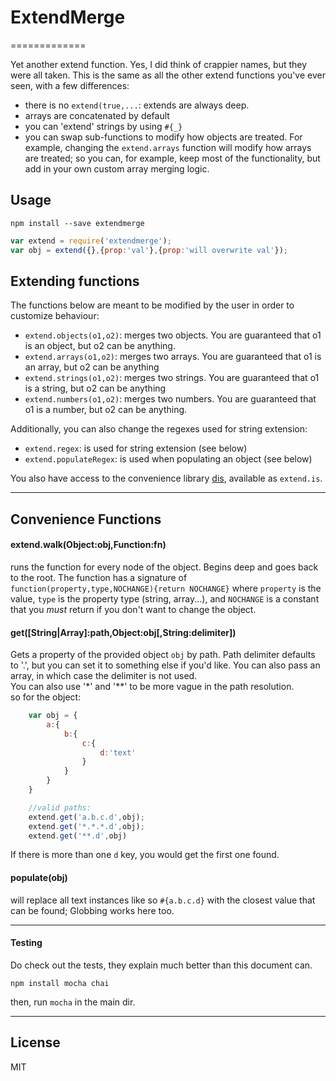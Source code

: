 # ExtendMerge
=============

Yet another extend function.
Yes, I did think of crappier names, but they were all taken.
This is the same as all the other extend functions you've ever seen, with a few differences:

- there is no `extend(true,...`: extends are always deep.
- arrays are concatenated by default
- you can 'extend' strings by using `#{_}`
- you can swap sub-functions to modify how objects are treated. For example, changing the `extend.arrays` function will modify how arrays are treated; so you can, for example, keep most of the functionality, but add in your own custom array merging logic.

## Usage

`npm install --save extendmerge`

```js
var extend = require('extendmerge');
var obj = extend({},{prop:'val'},{prop:'will overwrite val'});
```

## Extending functions
The functions below are meant to be modified by the user in order to customize behaviour:

- `extend.objects(o1,o2)`: merges two objects. You are guaranteed that o1 is an object, but o2 can be anything.
- `extend.arrays(o1,o2)`: merges two arrays. You are guaranteed that o1 is an array, but o2 can be anything
- `extend.strings(o1,o2)`: merges two strings. You are guaranteed that o1 is a string, but o2 can be anything
- `extend.numbers(o1,o2)`: merges two numbers. You are guaranteed that o1 is a number, but o2 can be anything.

Additionally, you can also change the regexes used for string extension:

- `extend.regex`: is used for string extension (see below)
- `extend.populateRegex`: is used when populating an object (see below)

You also have access to the convenience library [dis](https://github.com/yelo-npm/is), available as `extend.is`.

----

## Convenience Functions

#### extend.walk(Object:obj,Function:fn)
runs the function for every node of the object. Begins deep and goes back to the root. The function has a signature of
`function(property,type,NOCHANGE){return NOCHANGE}`
where `property` is the value, `type` is the property type (string, array...), and `NOCHANGE` is a constant that you *must* return if you don't want to change the object.

#### get([String|Array]:path,Object:obj[,String:delimiter])
Gets a property of the provided object `obj` by path. Path delimiter defaults to '.', but you can set it to something else if you'd like. You can also pass an array, in which case the delimiter is not used.  
You can also use '\*' and '\*\*' to be more vague in the path resolution.  
so for the object:
```js
    var obj = {
        a:{
            b:{
                c:{
                    d:'text'
                }
            }
        }
    }

    //valid paths:
    extend.get('a.b.c.d',obj);
    extend.get('*.*.*.d',obj);
    extend.get('**.d',obj)
```

If there is more than one `d` key, you would get the first one found.

#### populate(obj)
will replace all text instances like so `#{a.b.c.d}` with the closest value that can be found; Globbing works here too.

----

#### Testing

Do check out the tests, they explain much better than this document can.

`npm install mocha chai`  

then, run `mocha` in the main dir.

----

## License
MIT